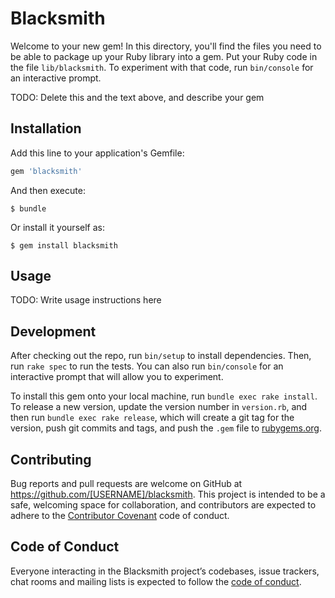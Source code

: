 # Blacksmith

Welcome to your new gem! In this directory, you'll find the files you need to be able to package up your Ruby library into a gem. Put your Ruby code in the file `lib/blacksmith`. To experiment with that code, run `bin/console` for an interactive prompt.

TODO: Delete this and the text above, and describe your gem

## Installation

Add this line to your application's Gemfile:

```ruby
gem 'blacksmith'
```

And then execute:

    $ bundle

Or install it yourself as:

    $ gem install blacksmith

## Usage

TODO: Write usage instructions here

## Development

After checking out the repo, run `bin/setup` to install dependencies. Then, run `rake spec` to run the tests. You can also run `bin/console` for an interactive prompt that will allow you to experiment.

To install this gem onto your local machine, run `bundle exec rake install`. To release a new version, update the version number in `version.rb`, and then run `bundle exec rake release`, which will create a git tag for the version, push git commits and tags, and push the `.gem` file to [rubygems.org](https://rubygems.org).

## Contributing

Bug reports and pull requests are welcome on GitHub at https://github.com/[USERNAME]/blacksmith. This project is intended to be a safe, welcoming space for collaboration, and contributors are expected to adhere to the [Contributor Covenant](http://contributor-covenant.org) code of conduct.

## Code of Conduct

Everyone interacting in the Blacksmith project’s codebases, issue trackers, chat rooms and mailing lists is expected to follow the [code of conduct](https://github.com/[USERNAME]/blacksmith/blob/master/CODE_OF_CONDUCT.md).

